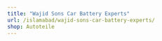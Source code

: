```yaml
---
title: "Wajid Sons Car Battery Experts"
url: /islamabad/wajid-sons-car-battery-experts/
shop: Autoteile
---
```


